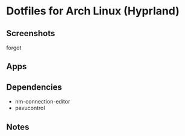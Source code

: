 # Dotfiles for Arch Linux (Hyprland)

## Screenshots

forgot

## Apps

## Dependencies

- nm-connection-editor
- pavucontrol

## Notes

